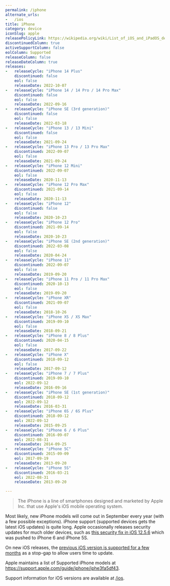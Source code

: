 ```yaml
---
permalink: /iphone
alternate_urls:
-   /ios
title: iPhone
category: device
iconSlug: apple
releasePolicyLink: https://wikipedia.org/wiki/List_of_iOS_and_iPadOS_devices#In_production_and_supported
discontinuedColumn: true
activeSupportColumn: false
eolColumn: Supported
releaseColumn: false
releaseDateColumn: true
releases:
-   releaseCycle: "iPhone 14 Plus"
    discontinued: false
    eol: false
    releaseDate: 2022-10-07
-   releaseCycle: "iPhone 14 / 14 Pro / 14 Pro Max"
    discontinued: false
    eol: false
    releaseDate: 2022-09-16
-   releaseCycle: "iPhone SE (3rd generation)"
    discontinued: false
    eol: false
    releaseDate: 2022-03-18
-   releaseCycle: "iPhone 13 / 13 Mini"
    discontinued: false
    eol: false
    releaseDate: 2021-09-24
-   releaseCycle: "iPhone 13 Pro / 13 Pro Max"
    discontinued: 2022-09-07
    eol: false
    releaseDate: 2021-09-24
-   releaseCycle: "iPhone 12 Mini"
    discontinued: 2022-09-07
    eol: false
    releaseDate: 2020-11-13
-   releaseCycle: "iPhone 12 Pro Max"
    discontinued: 2021-09-14
    eol: false
    releaseDate: 2020-11-13
-   releaseCycle: "iPhone 12"
    discontinued: false
    eol: false
    releaseDate: 2020-10-23
-   releaseCycle: "iPhone 12 Pro"
    discontinued: 2021-09-14
    eol: false
    releaseDate: 2020-10-23
-   releaseCycle: "iPhone SE (2nd generation)"
    discontinued: 2022-03-08
    eol: false
    releaseDate: 2020-04-24
-   releaseCycle: "iPhone 11"
    discontinued: 2022-09-07
    eol: false
    releaseDate: 2019-09-20
-   releaseCycle: "iPhone 11 Pro / 11 Pro Max"
    discontinued: 2020-10-13
    eol: false
    releaseDate: 2019-09-20
-   releaseCycle: "iPhone XR"
    discontinued: 2021-09-07
    eol: false
    releaseDate: 2018-10-26
-   releaseCycle: "iPhone XS / XS Max"
    discontinued: 2019-09-10
    eol: false
    releaseDate: 2018-09-21
-   releaseCycle: "iPhone 8 / 8 Plus"
    discontinued: 2020-04-15
    eol: false
    releaseDate: 2017-09-22
-   releaseCycle: "iPhone X"
    discontinued: 2018-09-12
    eol: false
    releaseDate: 2017-09-12
-   releaseCycle: "iPhone 7 / 7 Plus"
    discontinued: 2019-09-10
    eol: 2022-09-12
    releaseDate: 2016-09-16
-   releaseCycle: "iPhone SE (1st generation)"
    discontinued: 2018-09-12
    eol: 2022-09-12
    releaseDate: 2016-03-31
-   releaseCycle: "iPhone 6S / 6S Plus"
    discontinued: 2018-09-12
    eol: 2022-09-12
    releaseDate: 2015-09-25
-   releaseCycle: "iPhone 6 / 6 Plus"
    discontinued: 2016-09-07
    eol: 2022-08-31
    releaseDate: 2014-09-25
-   releaseCycle: "iPhone 5C"
    discontinued: 2015-09-09
    eol: 2017-09-19
    releaseDate: 2013-09-20
-   releaseCycle: "iPhone 5S"
    discontinued: 2016-03-21
    eol: 2022-08-31
    releaseDate: 2013-09-20

---
```


> The iPhone is a line of smartphones designed and marketed by Apple Inc. that use Apple's iOS mobile operating system.

Most likely, new iPhone models will come out in September every year (with a few possible exceptions). iPhone support (supported devices gets the latest iOS updates) is quite long. Apple occasionally releases security updates for much older devices, such as [this security fix in iOS 12.5.6](https://support.apple.com/HT213428) which was pushed to iPhone 6 and iPhone 5S.

On new iOS releases, the [previous iOS version is supported for a few months](https://www.zdnet.com/article/still-running-ios-14-on-your-iphone-apple-brings-support-to-an-end/) as a stop-gap to allow users time to update.

Apple maintains a list of Supported iPhone models at <https://support.apple.com/guide/iphone/iphe3fa5df43>.

Support information for iOS versions are available at [/ios](/ios).
